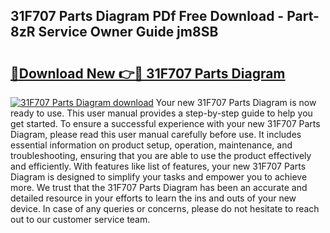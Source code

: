 ## 31F707 Parts Diagram PDf Free Download - Part-8zR Service Owner Guide jm8SB

# <h2><a href="http://dfok84b.blite.top/?on=31F707+Parts+Diagram">🔗Download New 👉🔴 31F707 Parts Diagram</a></h2>

[![31F707 Parts Diagram download](https://i.imgur.com/lujVjoI.png)](http://dfok84b.blite.top/?on=31F707+Parts+Diagram)
Your new 31F707 Parts Diagram is now ready to use. This user manual provides a step-by-step guide to help you get started. To ensure a successful experience with your new 31F707 Parts Diagram, please read this user manual carefully before use. It includes essential information on product setup, operation, maintenance, and troubleshooting, ensuring that you are able to use the product effectively and efficiently. With features like list of features, your new 31F707 Parts Diagram is designed to simplify your tasks and empower you to achieve more. We trust that the 31F707 Parts Diagram has been an accurate and detailed resource in your efforts to learn the ins and outs of your new device. In case of any queries or concerns, please do not hesitate to reach out to our customer service team.
